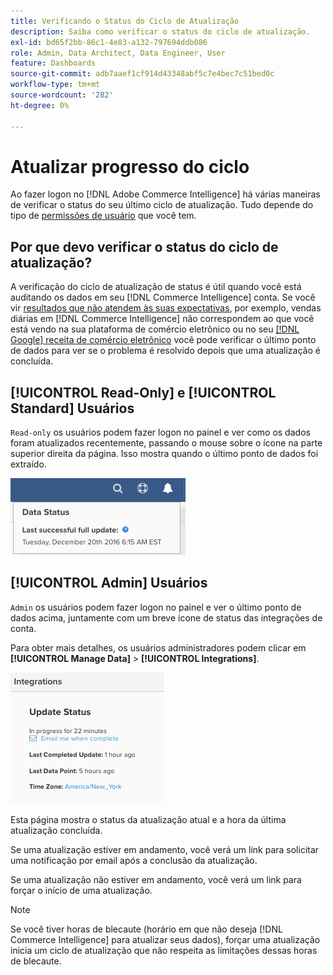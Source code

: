 ```yaml
---
title: Verificando o Status do Ciclo de Atualização
description: Saiba como verificar o status do ciclo de atualização.
exl-id: bd65f2bb-86c1-4e83-a132-797694ddb086
role: Admin, Data Architect, Data Engineer, User
feature: Dashboards
source-git-commit: adb7aaef1cf914d43348abf5c7e4bec7c51bed0c
workflow-type: tm+mt
source-wordcount: '282'
ht-degree: 0%

---
```


# Atualizar progresso do ciclo

Ao fazer logon no [!DNL Adobe Commerce Intelligence] há várias maneiras de verificar o status do seu último ciclo de atualização. Tudo depende do tipo de [permissões de usuário](../administrator/user-management/user-management.md) que você tem.

## Por que devo verificar o status do ciclo de atualização?

A verificação do ciclo de atualização de status é útil quando você está auditando os dados em seu [!DNL Commerce Intelligence] conta. Se você vir [resultados que não atendem às suas expectativas](../data-analyst/data-warehouse-mgr/data-and-updates-faq.md), por exemplo, vendas diárias em [!DNL Commerce Intelligence] não correspondem ao que você está vendo na sua plataforma de comércio eletrônico ou no seu [[!DNL Google] receita de comércio eletrônico](https://experienceleague.adobe.com/docs/commerce-knowledge-base/kb/troubleshooting/miscellaneous/diagnosing-google-ecommerce-revenue-discrepancies.html) você pode verificar o último ponto de dados para ver se o problema é resolvido depois que uma atualização é concluída.

## [!UICONTROL Read-Only] e [!UICONTROL Standard] Usuários

`Read-only` os usuários podem fazer logon no painel e ver como os dados foram atualizados recentemente, passando o mouse sobre o ícone na parte superior direita da página. Isso mostra quando o último ponto de dados foi extraído.

![](../../mbi/assets/last-success-data.png)

## [!UICONTROL Admin] Usuários

`Admin` os usuários podem fazer logon no painel e ver o último ponto de dados acima, juntamente com um breve ícone de status das integrações de conta.

Para obter mais detalhes, os usuários administradores podem clicar em **[!UICONTROL Manage Data]** > **[!UICONTROL Integrations]**.

![](../../mbi/assets/detail-manage-data-integrations.png)

Esta página mostra o status da atualização atual e a hora da última atualização concluída.

Se uma atualização estiver em andamento, você verá um link para solicitar uma notificação por email após a conclusão da atualização.

Se uma atualização não estiver em andamento, você verá um link para forçar o início de uma atualização.

>[!NOTE]
>
>Se você tiver horas de blecaute (horário em que não deseja [!DNL Commerce Intelligence] para atualizar seus dados), forçar uma atualização inicia um ciclo de atualização que não respeita as limitações dessas horas de blecaute.
